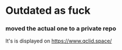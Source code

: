 # Outdated as fuck
### moved the actual one to a private repo
It's is displayed on https://www.qclid.space/
